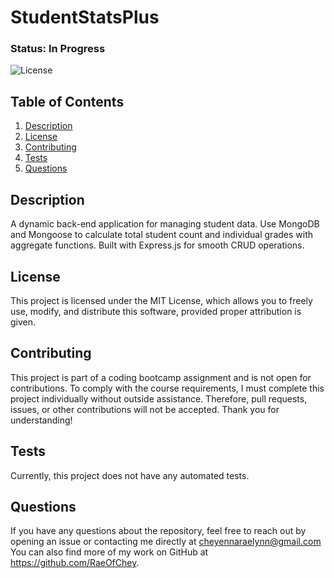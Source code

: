 # StudentStatsPlus

### Status: In Progress

![License](https://img.shields.io/badge/license-MIT-brightgreen.svg)

## Table of Contents
1. [Description](#description)
2. [License](#license)
3. [Contributing](#contributing)
4. [Tests](#tests)
5. [Questions](#questions)
   
## Description
A dynamic back-end application for managing student data. Use MongoDB and Mongoose to calculate total student count and individual grades with aggregate functions. Built with Express.js for smooth CRUD operations.

## License
This project is licensed under the MIT License, which allows you to freely use, modify, and distribute this software, provided proper attribution is given.

## Contributing
This project is part of a coding bootcamp assignment and is not open for contributions. To comply with the course requirements, I must complete this project individually without outside assistance. Therefore, pull requests, issues, or other contributions will not be accepted. Thank you for understanding!

## Tests
Currently, this project does not have any automated tests.

## Questions
If you have any questions about the repository, feel free to reach out by opening an issue or contacting me directly at cheyennaraelynn@gmail.com You can also find more of my work on GitHub at https://github.com/RaeOfChey.

